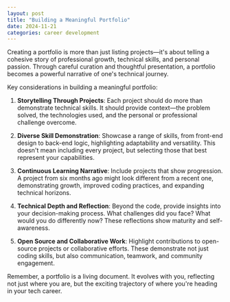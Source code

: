 ```yaml
---
layout: post
title: "Building a Meaningful Portfolio"
date: 2024-11-21
categories: career development
---
```

Creating a portfolio is more than just listing projects—it's about telling a cohesive story of professional growth, technical skills, and personal passion. Through careful curation and thoughtful presentation, a portfolio becomes a powerful narrative of one's technical journey.

Key considerations in building a meaningful portfolio:

1. **Storytelling Through Projects**: Each project should do more than demonstrate technical skills. It should provide context—the problem solved, the technologies used, and the personal or professional challenge overcome.

2. **Diverse Skill Demonstration**: Showcase a range of skills, from front-end design to back-end logic, highlighting adaptability and versatility. This doesn't mean including every project, but selecting those that best represent your capabilities.

3. **Continuous Learning Narrative**: Include projects that show progression. A project from six months ago might look different from a recent one, demonstrating growth, improved coding practices, and expanding technical horizons.

4. **Technical Depth and Reflection**: Beyond the code, provide insights into your decision-making process. What challenges did you face? What would you do differently now? These reflections show maturity and self-awareness.

5. **Open Source and Collaborative Work**: Highlight contributions to open-source projects or collaborative efforts. These demonstrate not just coding skills, but also communication, teamwork, and community engagement.

Remember, a portfolio is a living document. It evolves with you, reflecting not just where you are, but the exciting trajectory of where you're heading in your tech career.

